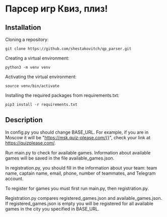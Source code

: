 # Парсер игр Квиз, плиз!


## Installation

Cloning a repository:

```git clone https://github.com/shestakovitch/qp_parser.git```

Creating a virtual environment:

```python3 -m venv venv```


Activating the virtual environment:

```source venv/bin/activate```

Installing the required packages from requirements.txt﻿:

```pip3 install -r requirements.txt```

## Description

In config.py you should change BASE_URL. For example, if you are in Moscow it will be "https://msk.quiz-please.com/{}", сheck your link at https://quizplease.com/.

Run main.py to check for available games. Information about available games will be saved in the file available_games.json.

In registration.py, you should fill in the information about your team: team name, captain name, email, phone, number of teammates, and Telegram account.

To register for games you must first run main.py, then registration.py.

Registration.py compares registered_games.json and available_games.json. If registered_games.json is empty you will be registered for all available games in the city you specified in BASE_URL.

